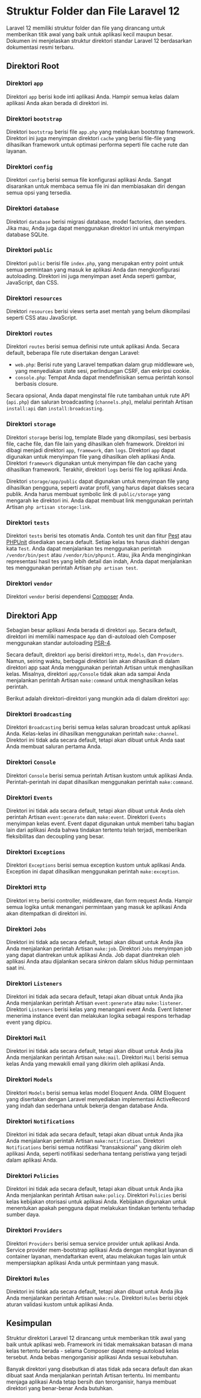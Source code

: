 # Struktur Folder dan File Laravel 12

Laravel 12 memiliki struktur folder dan file yang dirancang untuk memberikan titik awal yang baik untuk aplikasi kecil maupun besar. Dokumen ini menjelaskan struktur direktori standar Laravel 12 berdasarkan dokumentasi resmi terbaru.

## Direktori Root

### Direktori `app`

Direktori `app` berisi kode inti aplikasi Anda. Hampir semua kelas dalam aplikasi Anda akan berada di direktori ini.

### Direktori `bootstrap`

Direktori `bootstrap` berisi file `app.php` yang melakukan bootstrap framework. Direktori ini juga menyimpan direktori `cache` yang berisi file-file yang dihasilkan framework untuk optimasi performa seperti file cache rute dan layanan.

### Direktori `config`

Direktori `config` berisi semua file konfigurasi aplikasi Anda. Sangat disarankan untuk membaca semua file ini dan membiasakan diri dengan semua opsi yang tersedia.

### Direktori `database`

Direktori `database` berisi migrasi database, model factories, dan seeders. Jika mau, Anda juga dapat menggunakan direktori ini untuk menyimpan database SQLite.

### Direktori `public`

Direktori `public` berisi file `index.php`, yang merupakan entry point untuk semua permintaan yang masuk ke aplikasi Anda dan mengkonfigurasi autoloading. Direktori ini juga menyimpan aset Anda seperti gambar, JavaScript, dan CSS.

### Direktori `resources`

Direktori `resources` berisi views serta aset mentah yang belum dikompilasi seperti CSS atau JavaScript.

### Direktori `routes`

Direktori `routes` berisi semua definisi rute untuk aplikasi Anda. Secara default, beberapa file rute disertakan dengan Laravel:

- `web.php`: Berisi rute yang Laravel tempatkan dalam grup middleware `web`, yang menyediakan state sesi, perlindungan CSRF, dan enkripsi cookie.
- `console.php`: Tempat Anda dapat mendefinisikan semua perintah konsol berbasis closure.

Secara opsional, Anda dapat menginstal file rute tambahan untuk rute API (`api.php`) dan saluran broadcasting (`channels.php`), melalui perintah Artisan `install:api` dan `install:broadcasting`.

### Direktori `storage`

Direktori `storage` berisi log, template Blade yang dikompilasi, sesi berbasis file, cache file, dan file lain yang dihasilkan oleh framework. Direktori ini dibagi menjadi direktori `app`, `framework`, dan `logs`. Direktori `app` dapat digunakan untuk menyimpan file yang dihasilkan oleh aplikasi Anda. Direktori `framework` digunakan untuk menyimpan file dan cache yang dihasilkan framework. Terakhir, direktori `logs` berisi file log aplikasi Anda.

Direktori `storage/app/public` dapat digunakan untuk menyimpan file yang dihasilkan pengguna, seperti avatar profil, yang harus dapat diakses secara publik. Anda harus membuat symbolic link di `public/storage` yang mengarah ke direktori ini. Anda dapat membuat link menggunakan perintah Artisan `php artisan storage:link`.

### Direktori `tests`

Direktori `tests` berisi tes otomatis Anda. Contoh tes unit dan fitur [Pest](https://pestphp.com/) atau [PHPUnit](https://phpunit.de/) disediakan secara default. Setiap kelas tes harus diakhiri dengan kata `Test`. Anda dapat menjalankan tes menggunakan perintah `/vendor/bin/pest` atau `/vendor/bin/phpunit`. Atau, jika Anda menginginkan representasi hasil tes yang lebih detail dan indah, Anda dapat menjalankan tes menggunakan perintah Artisan `php artisan test`.

### Direktori `vendor`

Direktori `vendor` berisi dependensi [Composer](https://getcomposer.org/) Anda.

## Direktori App

Sebagian besar aplikasi Anda berada di direktori `app`. Secara default, direktori ini memiliki namespace `App` dan di-autoload oleh Composer menggunakan standar autoloading [PSR-4](https://www.php-fig.org/psr/psr-4/).

Secara default, direktori `app` berisi direktori `Http`, `Models`, dan `Providers`. Namun, seiring waktu, berbagai direktori lain akan dihasilkan di dalam direktori app saat Anda menggunakan perintah Artisan untuk menghasilkan kelas. Misalnya, direktori `app/Console` tidak akan ada sampai Anda menjalankan perintah Artisan `make:command` untuk menghasilkan kelas perintah.

Berikut adalah direktori-direktori yang mungkin ada di dalam direktori `app`:

### Direktori `Broadcasting`

Direktori `Broadcasting` berisi semua kelas saluran broadcast untuk aplikasi Anda. Kelas-kelas ini dihasilkan menggunakan perintah `make:channel`. Direktori ini tidak ada secara default, tetapi akan dibuat untuk Anda saat Anda membuat saluran pertama Anda.

### Direktori `Console`

Direktori `Console` berisi semua perintah Artisan kustom untuk aplikasi Anda. Perintah-perintah ini dapat dihasilkan menggunakan perintah `make:command`.

### Direktori `Events`

Direktori ini tidak ada secara default, tetapi akan dibuat untuk Anda oleh perintah Artisan `event:generate` dan `make:event`. Direktori `Events` menyimpan kelas event. Event dapat digunakan untuk memberi tahu bagian lain dari aplikasi Anda bahwa tindakan tertentu telah terjadi, memberikan fleksibilitas dan decoupling yang besar.

### Direktori `Exceptions`

Direktori `Exceptions` berisi semua exception kustom untuk aplikasi Anda. Exception ini dapat dihasilkan menggunakan perintah `make:exception`.

### Direktori `Http`

Direktori `Http` berisi controller, middleware, dan form request Anda. Hampir semua logika untuk menangani permintaan yang masuk ke aplikasi Anda akan ditempatkan di direktori ini.

### Direktori `Jobs`

Direktori ini tidak ada secara default, tetapi akan dibuat untuk Anda jika Anda menjalankan perintah Artisan `make:job`. Direktori `Jobs` menyimpan job yang dapat diantrekan untuk aplikasi Anda. Job dapat diantrekan oleh aplikasi Anda atau dijalankan secara sinkron dalam siklus hidup permintaan saat ini.

### Direktori `Listeners`

Direktori ini tidak ada secara default, tetapi akan dibuat untuk Anda jika Anda menjalankan perintah Artisan `event:generate` atau `make:listener`. Direktori `Listeners` berisi kelas yang menangani event Anda. Event listener menerima instance event dan melakukan logika sebagai respons terhadap event yang dipicu.

### Direktori `Mail`

Direktori ini tidak ada secara default, tetapi akan dibuat untuk Anda jika Anda menjalankan perintah Artisan `make:mail`. Direktori `Mail` berisi semua kelas Anda yang mewakili email yang dikirim oleh aplikasi Anda.

### Direktori `Models`

Direktori `Models` berisi semua kelas model Eloquent Anda. ORM Eloquent yang disertakan dengan Laravel menyediakan implementasi ActiveRecord yang indah dan sederhana untuk bekerja dengan database Anda.

### Direktori `Notifications`

Direktori ini tidak ada secara default, tetapi akan dibuat untuk Anda jika Anda menjalankan perintah Artisan `make:notification`. Direktori `Notifications` berisi semua notifikasi "transaksional" yang dikirim oleh aplikasi Anda, seperti notifikasi sederhana tentang peristiwa yang terjadi dalam aplikasi Anda.

### Direktori `Policies`

Direktori ini tidak ada secara default, tetapi akan dibuat untuk Anda jika Anda menjalankan perintah Artisan `make:policy`. Direktori `Policies` berisi kelas kebijakan otorisasi untuk aplikasi Anda. Kebijakan digunakan untuk menentukan apakah pengguna dapat melakukan tindakan tertentu terhadap sumber daya.

### Direktori `Providers`

Direktori `Providers` berisi semua service provider untuk aplikasi Anda. Service provider mem-bootstrap aplikasi Anda dengan mengikat layanan di container layanan, mendaftarkan event, atau melakukan tugas lain untuk mempersiapkan aplikasi Anda untuk permintaan yang masuk.

### Direktori `Rules`

Direktori ini tidak ada secara default, tetapi akan dibuat untuk Anda jika Anda menjalankan perintah Artisan `make:rule`. Direktori `Rules` berisi objek aturan validasi kustom untuk aplikasi Anda.

## Kesimpulan

Struktur direktori Laravel 12 dirancang untuk memberikan titik awal yang baik untuk aplikasi web. Framework ini tidak memaksakan batasan di mana kelas tertentu berada - selama Composer dapat meng-autoload kelas tersebut. Anda bebas mengorganisir aplikasi Anda sesuai kebutuhan.

Banyak direktori yang disebutkan di atas tidak ada secara default dan akan dibuat saat Anda menjalankan perintah Artisan tertentu. Ini membantu menjaga aplikasi Anda tetap bersih dan terorganisir, hanya membuat direktori yang benar-benar Anda butuhkan.
